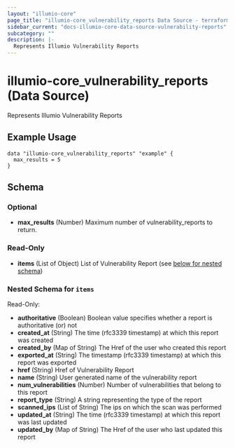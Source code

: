 ```yaml
---
layout: "illumio-core"
page_title: "illumio-core_vulnerability_reports Data Source - terraform-provider-illumio-core"
sidebar_current: "docs-illumio-core-data-source-vulnerability-reports"
subcategory: ""
description: |-
  Represents Illumio Vulnerability Reports
---
```


# illumio-core_vulnerability_reports (Data Source)

Represents Illumio Vulnerability Reports

Example Usage
------------
```hcl
data "illumio-core_vulnerability_reports" "example" {
  max_results = 5
}
```

<!-- schema generated by tfplugindocs -->
## Schema

### Optional

- **max_results** (Number) Maximum number of vulnerability_reports to return.

### Read-Only

- **items** (List of Object) List of Vulnerability Report (see [below for nested schema](#nestedatt--items))

<a id="nestedatt--items"></a>
### Nested Schema for `items`

Read-Only:

- **authoritative** (Boolean) Boolean value specifies whether a report is authoritative (or) not
- **created_at** (String) The time (rfc3339 timestamp) at which this report was created
- **created_by** (Map of String) The Href of the user who created this report
- **exported_at** (String) The timestamp (rfc3339 timestamp) at which this report was exported
- **href** (String) Href of Vulnerability Report
- **name** (String) User generated name of the vulnerability report
- **num_vulnerabilities** (Number) Number of vulnerabilities that belong to this report
- **report_type** (String) A string representing the type of the report
- **scanned_ips** (List of String) The ips on which the scan was performed
- **updated_at** (String) The time (rfc3339 timestamp) at which this report was last updated
- **updated_by** (Map of String) The Href of the user who last updated this report


